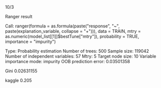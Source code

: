 10/3 

Ranger result

Call:
 ranger(formula = as.formula(paste("response", "~", paste(explanation_variable,      collapse = "+"))), data = TRAIN, mtry = as.numeric(model_list[[1]]$bestTune["mtry"]),      probability = TRUE, importance = "impurity") 

Type:                             Probability estimation 
Number of trees:                  500 
Sample size:                      119042 
Number of independent variables:  57 
Mtry:                             5 
Target node size:                 10 
Variable importance mode:         impurity 
OOB prediction error:             0.03501358 

Gini 
0.02631155 

kaggle
0.205